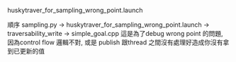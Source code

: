 huskytraver_for_sampling_wrong_point.launch

順序
sampling.py -> huskytraver_for_sampling_wrong_point.launch -> traversability_write -> simple_goal.cpp
這是為了debug wrong point 的問題, 因為control flow 邏輯不對, 或是 publish 跟thread 之間沒有處理好造成你沒有拿到已更新的值
